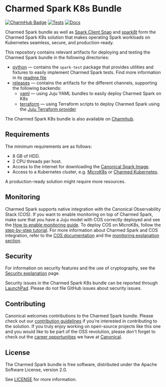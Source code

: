 # Charmed Spark K8s Bundle

[![CharmHub Badge](https://charmhub.io/spark-k8s-bundle/badge.svg)](https://charmhub.io/spark-k8s-bundle)
[![Tests](https://github.com/canonical/spark-k8s-bundle/actions/workflows/ci-tests.yaml/badge.svg?branch=main)](https://github.com/canonical/spark-k8s-bundle/actions/workflows/ci-tests.yaml?query=branch%3Amain)
[![Docs](https://github.com/canonical/spark-k8s-bundle/actions/workflows/sync_docs.yaml/badge.svg)](https://github.com/canonical/spark-k8s-bundle/actions/workflows/sync_docs.yaml)
<!-- [![Release](https://github.com/canonical/spark-k8s-bundle/actions/workflows/ci-checks.yaml/badge.svg)](https://github.com/canonical/spark-k8s-bundle/actions/workflows/ci-checks.yaml) -->

Charmed Spark bundle as well as [Spark Client Snap](https://snapcraft.io/spark-client) and [spark8t](https://github.com/canonical/spark-k8s-toolkit-py) form the Charmed Spark K8s solution that makes operating Spark workloads on Kubernetes seamless, secure, and production-ready.

This repository contains relevant artifacts for deploying and testing the Charmed Spark bundle in the following directories:

* [python](./python) — contains the `spark-test` package that provides  utilities and fixtures to easily implement Charmed Spark tests. Find more information in its [readme file](./python/README.md)
* [releases](./releases) — contains the artifacts for the different channels, supporting the following backends:
  * [yaml](./releases/3.4/yaml) — using Juju YAML bundles to easily deploy Charmed Spark on K8s
  * [terraform](releases/3.4/terraform) — using Terraform scripts to deploy Charmed Spark using the [Juju Terraform provider](https://github.com/juju/terraform-provider-juju)

The Charmed Spark K8s bundle is also available on [Charmhub](https://charmhub.io/spark-k8s-bundle).

## Requirements

The minimum requirements are as follows:

* 8 GB of HDD.
* 2 CPU threads per host.
* Access to the internet for downloading the [Canonical Spark Image](https://github.com/canonical/charmed-spark-rock/pkgs/container/charmed-spark).
* Access to a Kubernetes cluster, e.g. [MicroK8s](https://microk8s.io/) or [Charmed Kubernetes](https://ubuntu.com/kubernetes/charmed-k8s).

A production-ready solution might require more resources.

<!-- ## Relations -->

## Monitoring

Charmed Spark supports native integration with the Canonical Observability Stack (COS). If you want to enable monitoring on top of Charmed Spark, make sure that you have a Juju model with COS correctly deployed and see the [How to enable monitoring guide](https://charmhub.io/spark-k8s-bundle/docs/h-spark-monitoring). To deploy COS on MicroK8s, follow the [step-by-step tutorial](https://charmhub.io/topics/canonical-observability-stack/tutorials/install-microk8s). For more information about Charmed Spark and COS integration, refer to the [COS documentation](https://charmhub.io/topics/canonical-observability-stack) and the [monitoring explanation section](/t/charmed-spark-documentation-explanation-monitoring/14299).

## Security

For information on security features and the use of cryptography, see the [Security explanation](https://charmhub.io/spark-k8s-bundle/docs/e-security) page.

Security issues in the Charmed Spark K8s bundle can be reported through [LaunchPad](https://wiki.ubuntu.com/DebuggingSecurity#How%20to%20File). Please do not file GitHub issues about security issues.

## Contributing

Canonical welcomes contributions to the Charmed Spark bundle. Please check out our [contribution guidelines](python/CONTRIBUTING.md) if you're interested in contributing to the solution. If you truly enjoy working on open-source projects like this one and you would like to be part of the OSS revolution, please don't forget to check out the [career opportunities](https://canonical.com/careers/all) we have at [Canonical](https://canonical.com/).  

## License

The Charmed Spark bundle is free software, distributed under the Apache Software License, version 2.0.

See [LICENSE](LICENSE) for more information.
